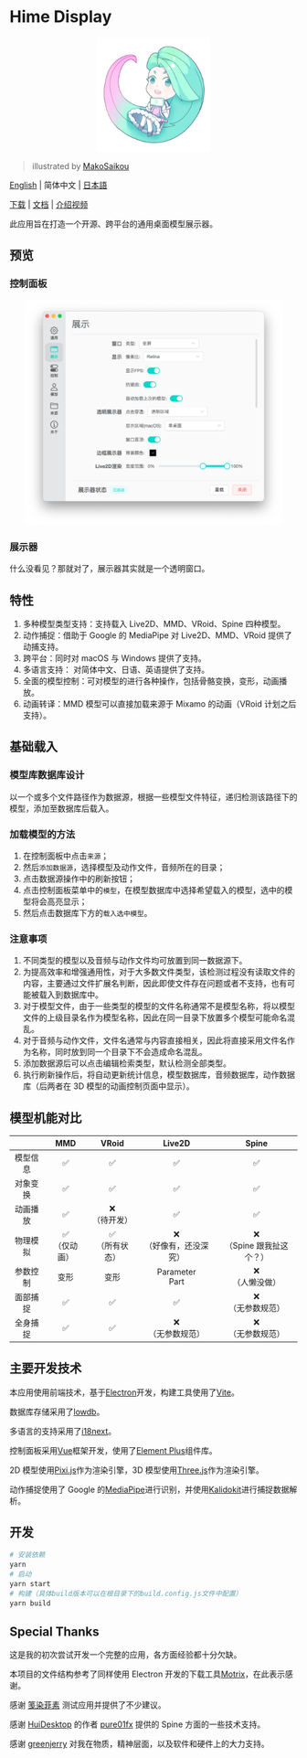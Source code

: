 # Hime Display

<p align="center">
<img width="200px" src="./images/icon.png">
</p>

> illustrated by [MakoSaikou](https://www.pixiv.net/users/72669923)

[English](./README.md) | 简体中文 | [日本語](./README-JP.md)

[下载](https://hime.xdrv.cn/download/) | [文档](https://hime.xdrv.cn/) | [介绍视频](https://www.bilibili.com/video/BV1Me411u7pF)

此应用旨在打造一个开源、跨平台的通用桌面模型展示器。

## 预览

### 控制面板

<p align="center">
<img width="450" src="./images/control-panel-cn.png">
</p>

### 展示器

什么没看见？那就对了，展示器其实就是一个透明窗口。

## 特性

1. 多种模型类型支持：支持载入 Live2D、MMD、VRoid、Spine 四种模型。
2. 动作捕捉：借助于 Google 的 MediaPipe 对 Live2D、MMD、VRoid 提供了动捕支持。
3. 跨平台：同时对 macOS 与 Windows 提供了支持。
4. 多语言支持： 对简体中文、日语、英语提供了支持。
5. 全面的模型控制：可对模型的进行各种操作，包括骨骼变换，变形，动画播放。
6. 动画转译：MMD 模型可以直接加载来源于 Mixamo 的动画（VRoid 计划之后支持）。

## 基础载入

### 模型库数据库设计

以一个或多个文件路径作为数据源，根据一些模型文件特征，递归检测该路径下的模型，添加至数据库后载入。

### 加载模型的方法

1. 在控制面板中点击`来源`；
2. 然后`添加数据源`，选择模型及动作文件，音频所在的目录；
3. 点击数据源操作中的刷新按钮；
4. 点击控制面板菜单中的`模型`，在模型数据库中选择希望载入的模型，选中的模型将会高亮显示；
5. 然后点击数据库下方的`载入选中模型`。

### 注意事项

1. 不同类型的模型以及音频与动作文件均可放置到同一数据源下。
2. 为提高效率和增强通用性，对于大多数文件类型，该检测过程没有读取文件的内容，主要通过文件扩展名判断，因此即使文件存在问题或者不支持，也有可能被载入到数据库中。
3. 对于模型文件，由于一些类型的模型的文件名称通常不是模型名称，将以模型文件的上级目录名作为模型名称，因此在同一目录下放置多个模型可能命名混乱。
4. 对于音频与动作文件，文件名通常与内容直接相关，因此将直接采用文件名作为名称，同时放到同一个目录下不会造成命名混乱。
5. 添加数据源后可以点击编辑检索类型，默认检测全部类型。
6. 执行刷新操作后，将自动更新统计信息，模型数据库，音频数据库，动作数据库（后两者在 3D 模型的动画控制页面中显示）。

## 模型机能对比

|          |        MMD        |        VRoid        |           Live2D            |             Spine             |
| :------: | :---------------: | :-----------------: | :-------------------------: | :---------------------------: |
| 模型信息 |        ✅         |         ✅          |             ✅              |              ✅               |
| 对象变换 |        ✅         |         ✅          |             ✅              |              ✅               |
| 动画播放 |        ✅         |  ❌<br/>（待开发）  |             ✅              |              ✅               |
| 物理模拟 | ✅<br/>（仅动画） | ✅<br/>（所有状态） | ❌<br/>（好像有，还没深究） | ❌<br/>（Spine 跟我扯这个？） |
| 参数控制 |       变形        |        变形         |     Parameter<br/>Part      |      ❌<br/>（人懒没做）      |
| 面部捕捉 |        ✅         |         ✅          |             ✅              |     ❌<br/>（无参数规范）     |
| 全身捕捉 |        ✅         |         ✅          |    ❌<br/>（无参数规范）    |     ❌<br/>（无参数规范）     |

## 主要开发技术

本应用使用前端技术，基于[Electron](https://www.electronjs.org/)开发，构建工具使用了[Vite](https://vitejs.dev/)。

数据库存储采用了[lowdb](https://github.com/typicode/lowdb)。

多语言的支持采用了[i18next](https://www.i18next.com/)。

控制面板采用[Vue](https://vuejs.org/)框架开发，使用了[Element Plus](https://element-plus.org/)组件库。

2D 模型使用[Pixi.js](https://pixijs.com/)作为渲染引擎，3D 模型使用[Three.js](https://threejs.org/)作为渲染引擎。

动作捕捉使用了 Google 的[MediaPipe](https://mediapipe.dev/)进行识别，并使用[Kalidokit](https://github.com/yeemachine/kalidokit)进行捕捉数据解析。

## 开发

```bash
# 安装依赖
yarn
# 启动
yarn start
# 构建（具体build版本可以在根目录下的build.config.js文件中配置）
yarn build
```

## Special Thanks

这是我的初次尝试开发一个完整的应用，各方面经验都十分欠缺。

本项目的文件结构参考了同样使用 Electron 开发的下载工具[Motrix](https://motrix.app/)，在此表示感谢。

感谢 [笺染菲素](https://space.bilibili.com/33572615) 测试应用并提供了不少建议。

感谢 [HuiDesktop](https://github.com/HuiDesktop/HuiDesktop) 的作者 [pure01fx](https://github.com/pure01fx) 提供的 Spine 方面的一些技术支持。

感谢 [greenjerry](https://github.com/greenjerry) 对我在物质，精神层面，以及软件和硬件上的大力支持。

